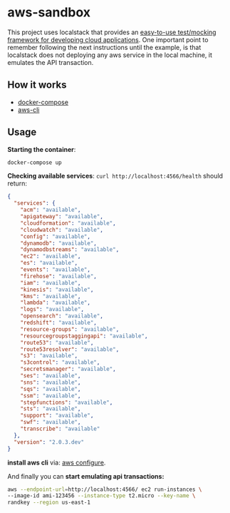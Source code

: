 # aws-sandbox

This project uses localstack that provides an [easy-to-use test/mocking framework for developing cloud applications](https://github.com/localstack/localstack).
One important point to remember following the next instructions until the example, is that localstack does not deploying any aws service in the local machine, it emulates the API transaction. 

## How it works

- [docker-compose](https://docs.docker.com/compose/install/)
- [aws-cli](https://docs.aws.amazon.com/cli/latest/userguide/cli-chap-install.html)

## Usage
**Starting the container**:

```zsh
docker-compose up
```
**Checking available services**: `curl http://localhost:4566/health` should return:
``` json
{
  "services": {
    "acm": "available",
    "apigateway": "available",
    "cloudformation": "available",
    "cloudwatch": "available",
    "config": "available",
    "dynamodb": "available",
    "dynamodbstreams": "available",
    "ec2": "available",
    "es": "available",
    "events": "available",
    "firehose": "available",
    "iam": "available",
    "kinesis": "available",
    "kms": "available",
    "lambda": "available",
    "logs": "available",
    "opensearch": "available",
    "redshift": "available",
    "resource-groups": "available",
    "resourcegroupstaggingapi": "available",
    "route53": "available",
    "route53resolver": "available",
    "s3": "available",
    "s3control": "available",
    "secretsmanager": "available",
    "ses": "available",
    "sns": "available",
    "sqs": "available",
    "ssm": "available",
    "stepfunctions": "available",
    "sts": "available",
    "support": "available",
    "swf": "available",
    "transcribe": "available"
  },
  "version": "2.0.3.dev"
}
```
**install aws cli** via: [aws configure](https://docs.aws.amazon.com/cli/latest/userguide/cli-configure-quickstart.html#cli-configure-quickstart-config).

And finally you can **start emulating api transactions:**

```bash
aws --endpoint-url=http://localhost:4566/ ec2 run-instances \
--image-id ami-123456 --instance-type t2.micro --key-name \
randkey --region us-east-1
```

